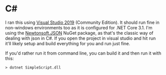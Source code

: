 # C#

I ran this using [Visual Studio 2019](https://visualstudio.microsoft.com/downloads/) (Community Edition). It should run fine in non-windows environments too as it is configured for .NET Core 3.1. I'm using the [Newtonsoft.JSON](https://www.newtonsoft.com/json) NuGet package, as that's the classic way of dealing with json in C#. If you open the project in visual studio and hit run it'll likely setup and build everything for you and run just fine.

If you'd rather run it from command line, you can build it and then run it with this:
```
> dotnet SimpleScript.dll
```